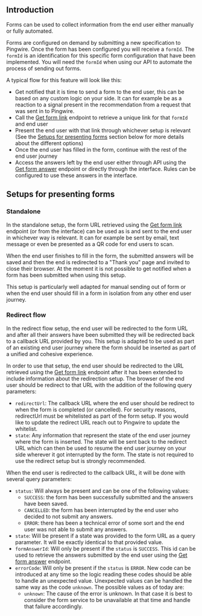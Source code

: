 ## Introduction

Forms can be used to collect information from the end user either manually or fully automated.

Forms are configured on demand by submitting a new specification to Pingwire. Once the form has been configured you will receive a `formId`. The `formId` is an identification for this specific form configuration that have been implemented. You will need the `formId` when using our API to automate the process of sending out forms.

A typical flow for this feature will look like this:
- Get notified that it is time to send a form to the end user, this can be based on any custom logic on your side. It can for example be as a reaction to a signal present in the recommendation from a request that was sent in to Pingwire.
- Call the [Get form link](#tag/Forms/paths/~1forms~1%7BformId%7D~1%7BentityId%7D~1link/get) endpoint to retrieve a unique link for that `formId` and end user
- Present the end user with that link through whichever setup is relevant (See the [Setups for presenting forms](#section/Setups-for-presenting-forms) section below for more details about the different options)
- Once the end user has filled in the form, continue with the rest of the end user journey
- Access the answers left by the end user either through API using the [Get form answer](#tag/Forms/paths/~1form-answers~1%7BformAnswerId%7D/get) endpoint or directly through the interface. Rules can be configured to use these answers in the interface.

## Setups for presenting forms

### Standalone

In the standalone setup, the form URL retrieved using the [Get form link](#tag/Forms/paths/~1forms~1%7BformId%7D~1%7BentityId%7D~1link/get) endpoint (or from the interface) can be used as is and sent to the end user in whichever way is relevant. It can for example be sent by email, text message or even be presented as a QR code for end users to scan.

When the end user finishes to fill in the form, the submitted answers will be saved and then the end is redirected to a "Thank you" page and invited to close their browser. At the moment it is not possible to get notified when a form has been submitted when using this setup.

This setup is particularly well adapted for manual sending out of form or when the end user should fill in a form in isolation from any other end user journey.

### Redirect flow

In the redirect flow setup, the end user will be redirected to the form URL and after all their answers have been submitted they will be redirected back to a callback URL provided by you. This setup is adapted to be used as part of an existing end user journey where the form should be inserted as part of a unified and cohesive experience.

In order to use that setup, the end user should be redirected to the URL retrieved using the [Get form link](#tag/Forms/paths/~1forms~1%7BformId%7D~1%7BentityId%7D~1link/get) endpoint after it has been extended to include information about the redirection setup. The browser of the end user should be redirect to that URL with the addition of the following query parameters:
- `redirectUrl`: The callback URL where the end user should be redirect to when the form is completed (or cancelled). For security reasons, redirectUrl must be whitelisted as part of the form setup. If you would like to update the redirect URL reach out to Pingwire to update the whitelist.
- `state`: Any information that represent the state of the end user journey where the form is inserted. The state will be sent back to the redirect URL which can then be used to resume the end user journey on your side wherever it got interrupted by the form. The state is not required to use the redirect setup but is strongly recommended.


When the end user is redirected to the callback URL, it will be done with several query parameters:
- `status`: Will always be present and can be one of the following values:
  - `SUCCESS`: the form has been successfully submitted and the answers have been saved.
  - `CANCELLED`: the form has been interrupted by the end user who decided to not submit any answers.
  - `ERROR`: there has been a technical error of some sort and the end user was not able to submit any answers.
- `state`: Will be present if a state was provided to the form URL as a query parameter. It will be exactly identical to that provided value.
- `formAnswerId`: Will only be present if the `status` is `SUCCESS`. This id can be used to retrieve the answers submitted by the end user using the [Get form answer](#tag/Forms/paths/~1form-answers~1%7BformAnswerId%7D/get) endpoint.
- `errorCode`: Will only be present if the `status` is `ERROR`. New code can be introduced at any time so the logic reading these codes should be able to handle an unexpected value. Unexpected values can be handled the same way as the code `unknown`. The possible values as of today are:
  - `unknown`: The cause of the error is unknown. In that case it is best to consider the form service to be unavailable at that time and handle that failure accordingly.
